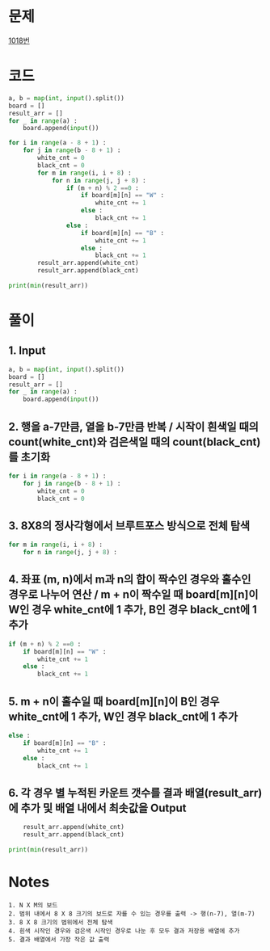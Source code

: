 # 문제
[1018번](https://www.acmicpc.net/problem/1018)

# 코드
~~~python
a, b = map(int, input().split())
board = []
result_arr = []
for _ in range(a) :
    board.append(input())

for i in range(a - 8 + 1) :
    for j in range(b - 8 + 1) :
        white_cnt = 0
        black_cnt = 0
        for m in range(i, i + 8) :
            for n in range(j, j + 8) :
                if (m + n) % 2 ==0 :
                    if board[m][n] == "W" :
                        white_cnt += 1
                    else :
                        black_cnt += 1
                else :
                    if board[m][n] == "B" :
                        white_cnt += 1
                    else :
                        black_cnt += 1
        result_arr.append(white_cnt)
        result_arr.append(black_cnt)
        
print(min(result_arr))
~~~

# 풀이
## 1. Input
~~~python
a, b = map(int, input().split())
board = []
result_arr = []
for _ in range(a) :
    board.append(input())
~~~
## 2. 행을 a-7만큼, 열을 b-7만큼 반복 / 시작이 흰색일 때의 count(white_cnt)와 검은색일 때의 count(black_cnt)를 초기화
~~~python
for i in range(a - 8 + 1) :
    for j in range(b - 8 + 1) :
        white_cnt = 0
        black_cnt = 0
~~~
## 3. 8X8의 정사각형에서 브루트포스 방식으로 전체 탐색
~~~python
for m in range(i, i + 8) :
    for n in range(j, j + 8) :
~~~
## 4. 좌표 (m, n)에서 m과 n의 합이 짝수인 경우와 홀수인 경우로 나누어 연산 / m + n이 짝수일 때 board[m][n]이 W인 경우 white_cnt에 1 추가, B인 경우 black_cnt에 1 추가
~~~python
if (m + n) % 2 ==0 :
    if board[m][n] == "W" :
        white_cnt += 1
    else :
        black_cnt += 1
~~~
## 5. m + n이 홀수일 때 board[m][n]이 B인 경우 white_cnt에 1 추가, W인 경우 black_cnt에 1 추가
~~~python
else :
    if board[m][n] == "B" :
        white_cnt += 1
    else :
        black_cnt += 1
~~~
## 6. 각 경우 별 누적된 카운트 갯수를 결과 배열(result_arr)에 추가 및 배열 내에서 최솟값을 Output
~~~python
    result_arr.append(white_cnt)
    result_arr.append(black_cnt)
        
print(min(result_arr))
~~~

# Notes
~~~
1. N X M의 보드
2. 범위 내에서 8 X 8 크기의 보드로 자를 수 있는 경우를 출력 -> 행(n-7), 열(m-7)
3. 8 X 8 크기의 범위에서 전체 탐색
4. 흰색 시작인 경우와 검은색 시작인 경우로 나눈 후 모두 결과 저장용 배열에 추가
5. 결과 배열에서 가장 작은 값 출력
~~~


